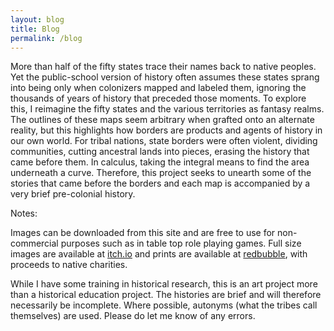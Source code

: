 ```yaml
---
layout: blog
title: Blog
permalink: /blog
---
```


More than half of the fifty states trace their names back to native peoples. Yet the public-school version of history often assumes these states sprang into being only when colonizers mapped and labeled them, ignoring the thousands of years of history that preceded those moments. To explore this, I reimagine the fifty states and the various territories as fantasy realms. The outlines of these maps seem arbitrary when grafted onto an alternate reality, but this highlights how borders are products and agents of history in our own world. For tribal nations, state borders were often violent, dividing communities, cutting ancestral lands into pieces, erasing the history that came before them. In calculus, taking the integral means to find the area underneath a curve. Therefore, this project seeks to unearth some of the stories that came before the borders and each map is accompanied by a very brief pre-colonial history.

Notes:

Images can be downloaded from this site and are free to use for non-commercial purposes such as in table top role playing games. Full size images are available at [itch.io](https://aldayuan.itch.io/) and prints are available at [redbubble](https://www.redbubble.com/people/aldayuan/shop?asc=u), with proceeds to native charities.

While I have some training in historical research, this is an art project more than a historical education project. The histories are brief and will therefore necessarily be incomplete. Where possible, autonyms (what the tribes call themselves) are used. Please do let me know of any errors.
